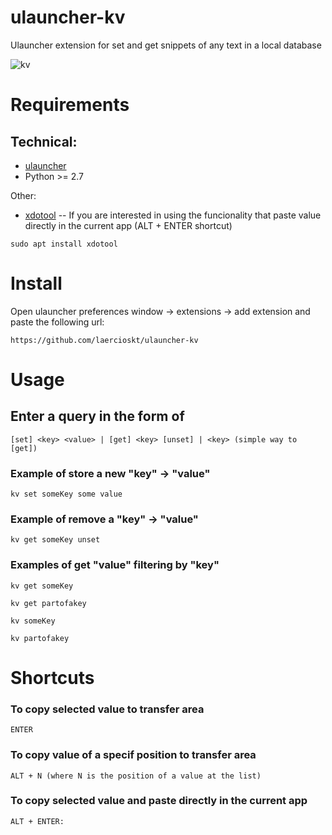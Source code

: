 # ulauncher-kv

Ulauncher extension for set and get snippets of any text in a local database

![kv](kv.gif)

# Requirements

## Technical:
* [ulauncher](https://ulauncher.io/)
* Python >= 2.7

Other:
* [xdotool](https://www.semicomplete.com/projects/xdotool/) -- If you are interested in using the funcionality that paste value directly in the current app (ALT + ENTER shortcut)
```
sudo apt install xdotool
```

# Install

Open ulauncher preferences window -> extensions -> add extension and paste the following url:

```
https://github.com/laercioskt/ulauncher-kv
```

# Usage

## Enter a query in the form of 

```
[set] <key> <value> | [get] <key> [unset] | <key> (simple way to [get])
```

### Example of store a new "key" -> "value"

```
kv set someKey some value
```

### Example of remove a "key" -> "value"

```
kv get someKey unset
```

### Examples of get "value" filtering by "key"

```
kv get someKey

kv get partofakey

kv someKey

kv partofakey
```


# Shortcuts

### To copy selected value to transfer area
```
ENTER
```

### To copy value of a specif position to transfer area
```
ALT + N (where N is the position of a value at the list)
```

### To copy selected value and paste directly in the current app
```
ALT + ENTER: 
```

